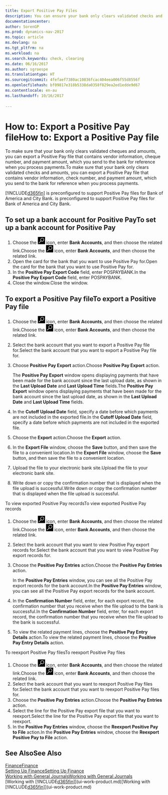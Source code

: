```yaml
---
title: Export Positive Pay Files
description: You can ensure your bank only clears validated checks and amounts by exporting a Positive Pay file that contains vendor and payment information.
documentationcenter: 
author: SorenGP
ms.prod: dynamics-nav-2017
ms.topic: article
ms.devlang: na
ms.tgt_pltfrm: na
ms.workload: na
ms.search.keywords: check, clearing
ms.date: 06/16/2017
ms.author: sgroespe
ms.translationtype: HT
ms.sourcegitcommit: 4fefaef7380ac10836fcac404eea006f55d8556f
ms.openlocfilehash: bf09817e318b5338da0358f829ea2ed1edde9d67
ms.contentlocale: en-au
ms.lasthandoff: 10/16/2017

---
```

# <a name="how-to-export-a-positive-pay-file"></a><span data-ttu-id="f11dd-103">How to: Export a Positive Pay file</span><span class="sxs-lookup"><span data-stu-id="f11dd-103">How to: Export a Positive Pay file</span></span>
<span data-ttu-id="f11dd-104">To make sure that your bank only clears validated cheques and amounts, you can export a Positive Pay file that contains vendor information, cheque number, and payment amount, which you send to the bank for reference when you process payments.</span><span class="sxs-lookup"><span data-stu-id="f11dd-104">To make sure that your bank only clears validated checks and amounts, you can export a Positive Pay file that contains vendor information, check number, and payment amount, which you send to the bank for reference when you process payments.</span></span>

[!INCLUDE[d365fin](includes/d365fin_md.md)]<span data-ttu-id="f11dd-105"> is preconfigured to support Positive Pay files for Bank of America and City Bank.</span><span class="sxs-lookup"><span data-stu-id="f11dd-105"> is preconfigured to support Positive Pay files for Bank of America and City Bank.</span></span>

## <a name="to-set-up-a-bank-account-for-positive-pay"></a><span data-ttu-id="f11dd-106">To set up a bank account for Positive Pay</span><span class="sxs-lookup"><span data-stu-id="f11dd-106">To set up a bank account for Positive Pay</span></span>
1. <span data-ttu-id="f11dd-107">Choose the ![Search for Page or Report](media/ui-search/search_small.png "Search for Page or Report icon") icon, enter **Bank Accounts**, and then choose the related link.</span><span class="sxs-lookup"><span data-stu-id="f11dd-107">Choose the ![Search for Page or Report](media/ui-search/search_small.png "Search for Page or Report icon") icon, enter **Bank Accounts**, and then choose the related link.</span></span>
2. <span data-ttu-id="f11dd-108">Open the card for the bank that you want to use Positive Pay for.</span><span class="sxs-lookup"><span data-stu-id="f11dd-108">Open the card for the bank that you want to use Positive Pay for.</span></span>
3. <span data-ttu-id="f11dd-109">In the **Positive Pay Export Code** field, enter POSPAYBANK.</span><span class="sxs-lookup"><span data-stu-id="f11dd-109">In the **Positive Pay Export Code** field, enter POSPAYBANK.</span></span>
4. <span data-ttu-id="f11dd-110">Close the window.</span><span class="sxs-lookup"><span data-stu-id="f11dd-110">Close the window.</span></span>

## <a name="to-export-a-positive-pay-file"></a><span data-ttu-id="f11dd-111">To export a Positive Pay file</span><span class="sxs-lookup"><span data-stu-id="f11dd-111">To export a Positive Pay file</span></span>
1. <span data-ttu-id="f11dd-112">Choose the ![Search for Page or Report](media/ui-search/search_small.png "Search for Page or Report icon") icon, enter **Bank Accounts**, and then choose the related link.</span><span class="sxs-lookup"><span data-stu-id="f11dd-112">Choose the ![Search for Page or Report](media/ui-search/search_small.png "Search for Page or Report icon") icon, enter **Bank Accounts**, and then choose the related link.</span></span>
2. <span data-ttu-id="f11dd-113">Select the bank account that you want to export a Positive Pay file for.</span><span class="sxs-lookup"><span data-stu-id="f11dd-113">Select the bank account that you want to export a Positive Pay file for.</span></span>
3. <span data-ttu-id="f11dd-114">Choose **Positive Pay Export** action.</span><span class="sxs-lookup"><span data-stu-id="f11dd-114">Choose **Positive Pay Export** action.</span></span>

    <span data-ttu-id="f11dd-115">The **Positive Pay Export** window opens displaying payments that have been made for the bank account since the last upload date, as shown in the **Last Upload Date** and **Last Upload Time** fields.</span><span class="sxs-lookup"><span data-stu-id="f11dd-115">The **Positive Pay Export** window opens displaying payments that have been made for the bank account since the last upload date, as shown in the **Last Upload Date** and **Last Upload Time** fields.</span></span>
4. <span data-ttu-id="f11dd-116">In the **Cutoff Upload Date** field, specify a date before which payments are not included in the exported file.</span><span class="sxs-lookup"><span data-stu-id="f11dd-116">In the **Cutoff Upload Date** field, specify a date before which payments are not included in the exported file.</span></span>
5. <span data-ttu-id="f11dd-117">Choose the **Export** action.</span><span class="sxs-lookup"><span data-stu-id="f11dd-117">Choose the **Export** action.</span></span>
6. <span data-ttu-id="f11dd-118">In the **Export File** window, choose the **Save** button, and then save the file to a convenient location.</span><span class="sxs-lookup"><span data-stu-id="f11dd-118">In the **Export File** window, choose the **Save** button, and then save the file to a convenient location.</span></span>
7. <span data-ttu-id="f11dd-119">Upload the file to your electronic bank site.</span><span class="sxs-lookup"><span data-stu-id="f11dd-119">Upload the file to your electronic bank site.</span></span>
8. <span data-ttu-id="f11dd-120">Write down or copy the confirmation number that is displayed when the file upload is successful.</span><span class="sxs-lookup"><span data-stu-id="f11dd-120">Write down or copy the confirmation number that is displayed when the file upload is successful.</span></span>

<span data-ttu-id="f11dd-121">To view exported Positive Pay records</span><span class="sxs-lookup"><span data-stu-id="f11dd-121">To view exported Positive Pay records</span></span>

1. <span data-ttu-id="f11dd-122">Choose the ![Search for Page or Report](media/ui-search/search_small.png "Search for Page or Report icon") icon, enter **Bank Accounts**, and then choose the related link.</span><span class="sxs-lookup"><span data-stu-id="f11dd-122">Choose the ![Search for Page or Report](media/ui-search/search_small.png "Search for Page or Report icon") icon, enter **Bank Accounts**, and then choose the related link.</span></span>
2. <span data-ttu-id="f11dd-123">Select the bank account that you want to view Positive Pay export records for.</span><span class="sxs-lookup"><span data-stu-id="f11dd-123">Select the bank account that you want to view Positive Pay export records for.</span></span>
3. <span data-ttu-id="f11dd-124">Choose the **Positive Pay Entries** action.</span><span class="sxs-lookup"><span data-stu-id="f11dd-124">Choose the **Positive Pay Entries** action.</span></span>

    <span data-ttu-id="f11dd-125">In the **Positive Pay Entries** window, you can see all the Positive Pay export records for the bank account.</span><span class="sxs-lookup"><span data-stu-id="f11dd-125">In the **Positive Pay Entries** window, you can see all the Positive Pay export records for the bank account.</span></span>
4. <span data-ttu-id="f11dd-126">In the **Confirmation Number** field, enter, for each export record, the confirmation number that you receive when the file upload to the bank is successful.</span><span class="sxs-lookup"><span data-stu-id="f11dd-126">In the **Confirmation Number** field, enter, for each export record, the confirmation number that you receive when the file upload to the bank is successful.</span></span>
5. <span data-ttu-id="f11dd-127">To view the related payment lines, choose the **Positive Pay Entry Details** action.</span><span class="sxs-lookup"><span data-stu-id="f11dd-127">To view the related payment lines, choose the **Positive Pay Entry Details** action.</span></span>

<span data-ttu-id="f11dd-128">To reexport Positive Pay files</span><span class="sxs-lookup"><span data-stu-id="f11dd-128">To reexport Positive Pay files</span></span>

1. <span data-ttu-id="f11dd-129">Choose the ![Search for Page or Report](media/ui-search/search_small.png "Search for Page or Report icon") icon, enter **Bank Accounts**, and then choose the related link.</span><span class="sxs-lookup"><span data-stu-id="f11dd-129">Choose the ![Search for Page or Report](media/ui-search/search_small.png "Search for Page or Report icon") icon, enter **Bank Accounts**, and then choose the related link.</span></span>
2. <span data-ttu-id="f11dd-130">Select the bank account that you want to reexport Positive Pay files for.</span><span class="sxs-lookup"><span data-stu-id="f11dd-130">Select the bank account that you want to reexport Positive Pay files for.</span></span>
3. <span data-ttu-id="f11dd-131">Choose the **Positive Pay Entries** action.</span><span class="sxs-lookup"><span data-stu-id="f11dd-131">Choose the **Positive Pay Entries** action.</span></span>
4. <span data-ttu-id="f11dd-132">Select the line for the Positive Pay export file that you want to reexport.</span><span class="sxs-lookup"><span data-stu-id="f11dd-132">Select the line for the Positive Pay export file that you want to reexport.</span></span>
5. <span data-ttu-id="f11dd-133">In the **Positive Pay Entries** window, choose the **Reexport Positive Pay to File** action.</span><span class="sxs-lookup"><span data-stu-id="f11dd-133">In the **Positive Pay Entries** window, choose the **Reexport Positive Pay to File** action.</span></span>

## <a name="see-also"></a><span data-ttu-id="f11dd-134">See Also</span><span class="sxs-lookup"><span data-stu-id="f11dd-134">See Also</span></span>
[<span data-ttu-id="f11dd-135">Finance</span><span class="sxs-lookup"><span data-stu-id="f11dd-135">Finance</span></span>](finance.md)  
[<span data-ttu-id="f11dd-136">Setting Up Finance</span><span class="sxs-lookup"><span data-stu-id="f11dd-136">Setting Up Finance</span></span>](finance-setup-finance.md)  
[<span data-ttu-id="f11dd-137">Working with General Journals</span><span class="sxs-lookup"><span data-stu-id="f11dd-137">Working with General Journals</span></span>](ui-work-general-journals.md)  
<span data-ttu-id="f11dd-138">[Working with [!INCLUDE[d365fin](includes/d365fin_md.md)]](ui-work-product.md)</span><span class="sxs-lookup"><span data-stu-id="f11dd-138">[Working with [!INCLUDE[d365fin](includes/d365fin_md.md)]](ui-work-product.md)</span></span>

